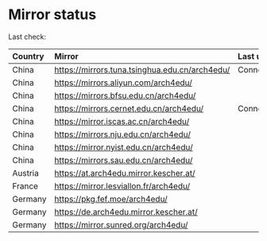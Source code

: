 <script src="./time.js"></script>
# Mirror status
Last check: <script type="text/javascript">localize(1725995857.9551046);</script>

|Country|Mirror|Last update|
|:------|:-----|:----------|
|China|https://mirrors.tuna.tsinghua.edu.cn/arch4edu/|ConnectionError|
|China|https://mirrors.aliyun.com/arch4edu/|<script type="text/javascript">localize(1725950496);</script>|
|China|https://mirrors.bfsu.edu.cn/arch4edu/|<script type="text/javascript">localize(1725950496);</script>|
|China|https://mirrors.cernet.edu.cn/arch4edu/|ConnectionError|
|China|https://mirror.iscas.ac.cn/arch4edu/|<script type="text/javascript">localize(1725950496);</script>|
|China|https://mirrors.nju.edu.cn/arch4edu/|<script type="text/javascript">localize(1725950496);</script>|
|China|https://mirror.nyist.edu.cn/arch4edu/|<script type="text/javascript">localize(1725950496);</script>|
|China|https://mirrors.sau.edu.cn/arch4edu/|<script type="text/javascript">localize(1725950496);</script>|
|Austria|https://at.arch4edu.mirror.kescher.at/|<script type="text/javascript">localize(1725950496);</script>|
|France|https://mirror.lesviallon.fr/arch4edu/|<script type="text/javascript">localize(1725950496);</script>|
|Germany|https://pkg.fef.moe/arch4edu/|<script type="text/javascript">localize(1725950496);</script>|
|Germany|https://de.arch4edu.mirror.kescher.at/|<script type="text/javascript">localize(1725950496);</script>|
|Germany|https://mirror.sunred.org/arch4edu/|<script type="text/javascript">localize(1725950496);</script>|

<script src="./tablefilter/tablefilter.js"></script>
<script src="./table.js"></script>